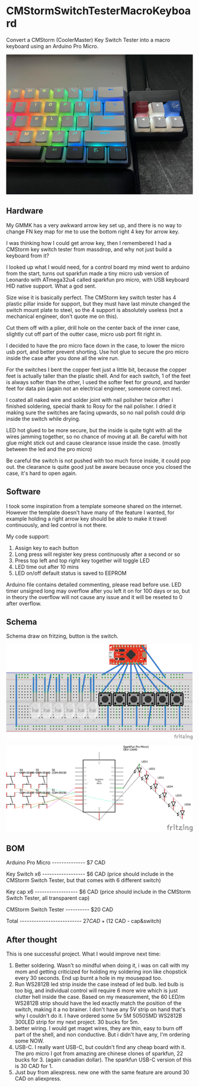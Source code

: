 # CMStormSwitchTesterMacroKeyboard

Convert a CMStorm (CoolerMaster) Key Switch Tester into a macro keyboard using an Arduino Pro Micro.

![image](https://github.com/MingyaoLiu/CMStormSwitchTesterMacroKeyboard/blob/main/IMG_0317.jpg)

## Hardware

My GMMK has a very awkward arrow key set up, and there is no way to change FN key map for me to use the bottom right 4 key for arrow key.

I was thinking how I could get arrow key, then I remembered I had a CMStorm key switch tester from massdrop, and why not just build a keyboard from it?

I looked up what I would need, for a control board my mind went to arduino from the start, turns out sparkfun made a tiny micro usb version of Leonardo with ATmega32u4 called sparkfun pro micro, with USB keyboard HID native support. What a god sent.

Size wise it is basically perfect. The CMStorm key switch tester has 4 plastic pillar inside for support, but they must have last minute changed the switch mount plate to steel, so the 4 support is absolutely useless (not a mechanical engineer, don't quote me on this).

Cut them off with a plier, drill hole on the center back of the inner case, slightly cut off part of the outter case, micro usb port fit right in.

I decided to have the pro micro face down in the case, to lower the micro usb port, and better prevent shorting. Use hot glue to secure the pro micro inside the case after you done all the wire run.

For the switches I bent the copper feet just a little bit, because the copper feet is actually taller than the plastic shell. And for each switch, 1 of the feet is always softer than the other, I used the softer feet for ground, and harder feet for data pin (again not an electrical engineer, someone correct me).

I coated all naked wire and solder joint with nail polisher twice after i finished soldering, special thank to Rosy for the nail polisher. I dried it making sure the switches are facing upwards, so no nail polish could drip inside the switch while drying.

LED hot glued to be more secure, but the inside is quite tight with all the wires jamming together, so no chance of moving at all. Be careful with hot glue might stick out and cause clearance issue inside the case. (mostly between the led and the pro micro)

Be careful the switch is not pushed with too much force inside, it could pop out. the clearance is quite good just be aware because once you closed the case, it's hard to open again.


## Software

I took some inspiration from a template someone shared on the internet. However the template doesn't have many of the feature I wanted, for example holding a right arrow key should be able to make it travel continuously, and led control is not there.

My code support:
1. Assign key to each button
2. Long press will register key press continuously after a second or so
3. Press top left and top right key together will toggle LED
4. LED time out after 10 mins
5. LED on/off default status is saved to EEPROM

Arduino file contains detailed commenting, please read before use.
LED timer unsigned long may overflow after you left it on for 100 days or so, but in theory the overflow will not cause any issue and it will be reseted to 0 after overflow.

## Schema

Schema draw on fritzing, button is the switch.

![schema](https://github.com/MingyaoLiu/CMStormSwitchTesterMacroKeyboard/blob/main/Untitled%20Sketch_bb.png)

![schema2](https://github.com/MingyaoLiu/CMStormSwitchTesterMacroKeyboard/blob/main/Untitled%20Sketch_schem.png)

## BOM

Arduino Pro Micro -------------- $7 CAD

Key Switch x6 ------------------ $6 CAD (price should include in the CMStorm Switch Tester, but that comes with 6 different switch)

Key cap x6 ------------------ $6 CAD (price should include in the CMStorm Switch Tester, all transparent cap)

CMStorm Switch Tester ---------- $20 CAD

Total -------------------------- $27 CAD + ($12 CAD - cap&switch)

## After thought

This is one successful project. What I would improve next time:
1. Better soldering. Wasn't so mindful when doing it, i was on call with my mom and getting criticized for holding my soldering iron like chopstick every 30 seconds. End up burnt a hole in my mousepad too.
2. Run WS2812B led strip inside the case instead of led bulb. led bulb is too big, and individual control will require 6 more wire which is just clutter hell inside the case. Based on my measurement, the 60 LED/m WS2812B strip should have the led exactly match the position of the switch, making it a no brainer. I don't have any 5V strip on hand that's why I couldn't do it. I have ordered some 5v 5M 5050SMD WS2812B 300LED strip for my next project. 30 bucks for 5m.
3. better wiring. I would get maget wires, they are thin, easy to burn off part of the shell, and non conductive. But i didn't have any, I'm ordering some NOW.
4. USB-C. I really want USB-C, but couldn't find any cheap board with it. The pro micro I got from amazing are chinese clones of sparkfun, 22 bucks for 3. (again canadian dollar). The sparkfun USB-C version of this is 30 CAD for 1.
5. Just buy from aliexpress. new one with the same feature are around 30 CAD on aliexpress.

